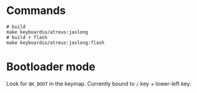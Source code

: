 # Commands

```shell
# build
make keyboardio/atreus:jaslong
# build + flash
make keyboardio/atreus:jaslong:flash
```

# Bootloader mode

Look for `QK_BOOT` in the keymap.
Currently bound to `/` key + lower-left key.
